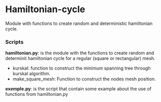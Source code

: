 # Hamiltonian-cycle
Module with functions to create random and deterministic hamiltonian cycle.


### Scripts

**hamiltonian.py**: is the module with the functions to create random and determinit hamiltonian cycle for a regular (square or rectangular) mesh.

  - kurskal: function to construct the minimum spanning tree through kurskal algorithm.
  - make_square_mesh: Function to construct the nodes mesh position.

**exemple.py**: is the script that contain some example about the use of functions from hamiltonian.py



